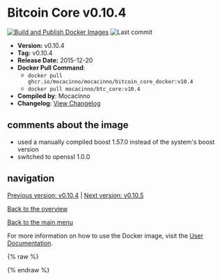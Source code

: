 # Bitcoin Core v0.10.4

[![Build and Publish Docker Images](https://github.com/mocacinno/bitcoin_core_docker/actions/workflows/build-and-publish.yml/badge.svg?branch=v10.4)](https://github.com/mocacinno/bitcoin_core_docker/actions/workflows/build-and-publish.yml)
![Last commit](https://badgen.net/github/last-commit/mocacinno/bitcoin_core_docker/v10.4)

- **Version:** v0.10.4
- **Tag:** v0.10.4
- **Release Date:** 2015-12-20
- **Docker Pull Command**:
  - `docker pull ghcr.io/mocacinno/mocacinno/bitcoin_core_docker:v10.4`
  - `docker pull mocacinno/btc_core:v10.4`
- **Compiled by**: Mocacinno
- **Changelog**: [View Changelog](https://github.com/bitcoin/bitcoin/blob/v0.10.4/doc/release-notes.md)

## comments about the image

- used a manually compiled boost 1.57.0 instead of the system's boost version
- switched to openssl 1.0.0

## navigation

[Previous version: v0.10.4](./v10.3.md) | [Next version: v0.10.5](./v10.5.md)

[Back to the overview](./Readme.md)

[Back to the main menu](../Readme.md)

For more information on how to use the Docker image, visit the [User Documentation](../userdocs/Readme.md).

<!-- Google tag (gtag.js) -->
{% raw %}
<script async src="https://www.googletagmanager.com/gtag/js?id=G-BPC6NC6FF9"></script>
<script>
  window.dataLayer = window.dataLayer || [];
  function gtag(){dataLayer.push(arguments);}
  gtag('js', new Date());
  gtag('config', 'G-BPC6NC6FF9');
</script>
{% endraw %}

